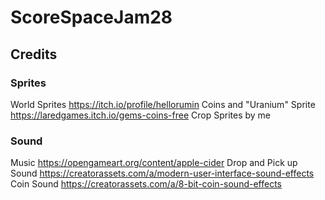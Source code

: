 # ScoreSpaceJam28
 
## Credits

### Sprites

World Sprites https://itch.io/profile/hellorumin
Coins and "Uranium" Sprite https://laredgames.itch.io/gems-coins-free
Crop Sprites by me

### Sound

Music https://opengameart.org/content/apple-cider
Drop and Pick up Sound https://creatorassets.com/a/modern-user-interface-sound-effects 
Coin Sound https://creatorassets.com/a/8-bit-coin-sound-effects
